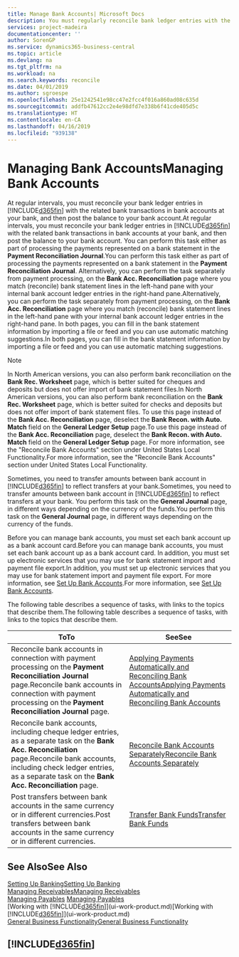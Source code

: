 ```yaml
---
title: Manage Bank Accounts| Microsoft Docs
description: You must regularly reconcile bank ledger entries with the related bank transactions in your bank accounts.
services: project-madeira
documentationcenter: ''
author: SorenGP
ms.service: dynamics365-business-central
ms.topic: article
ms.devlang: na
ms.tgt_pltfrm: na
ms.workload: na
ms.search.keywords: reconcile
ms.date: 04/01/2019
ms.author: sgroespe
ms.openlocfilehash: 25e1242541e98cc47e2fcc4f016a860ad08c635d
ms.sourcegitcommit: addfb47612cc2e4e98dfd7e338b6f41cde405d5c
ms.translationtype: HT
ms.contentlocale: en-CA
ms.lasthandoff: 04/16/2019
ms.locfileid: "939138"
---
```

# <a name="managing-bank-accounts"></a><span data-ttu-id="63521-103">Managing Bank Accounts</span><span class="sxs-lookup"><span data-stu-id="63521-103">Managing Bank Accounts</span></span>
<span data-ttu-id="63521-104">At regular intervals, you must reconcile your bank ledger entries in [!INCLUDE[d365fin](includes/d365fin_md.md)] with the related bank transactions in bank accounts at your bank, and then post the balance to your bank account.</span><span class="sxs-lookup"><span data-stu-id="63521-104">At regular intervals, you must reconcile your bank ledger entries in [!INCLUDE[d365fin](includes/d365fin_md.md)] with the related bank transactions in bank accounts at your bank, and then post the balance to your bank account.</span></span> <span data-ttu-id="63521-105">You can perform this task either as part of processing the payments represented on a bank statement in the **Payment Reconciliation Journal**.</span><span class="sxs-lookup"><span data-stu-id="63521-105">You can perform this task either as part of processing the payments represented on a bank statement in the **Payment Reconciliation Journal**.</span></span> <span data-ttu-id="63521-106">Alternatively, you can perform the task separately from payment processing, on the **Bank Acc. Reconciliation** page where you match (reconcile) bank statement lines in the left-hand pane with your internal bank account ledger entries in the right-hand pane.</span><span class="sxs-lookup"><span data-stu-id="63521-106">Alternatively, you can perform the task separately from payment processing, on the **Bank Acc. Reconciliation** page where you match (reconcile) bank statement lines in the left-hand pane with your internal bank account ledger entries in the right-hand pane.</span></span> <span data-ttu-id="63521-107">In both pages, you can fill in the bank statement information by importing a file or feed and you can use automatic matching suggestions.</span><span class="sxs-lookup"><span data-stu-id="63521-107">In both pages, you can fill in the bank statement information by importing a file or feed and you can use automatic matching suggestions.</span></span>

> [!NOTE]  
> <span data-ttu-id="63521-108">In North American versions, you can also perform bank reconciliation on the **Bank Rec. Worksheet** page, which is better suited for cheques and deposits but does not offer import of bank statement files.</span><span class="sxs-lookup"><span data-stu-id="63521-108">In North American versions, you can also perform bank reconciliation on the **Bank Rec. Worksheet** page, which is better suited for checks and deposits but does not offer import of bank statement files.</span></span> <span data-ttu-id="63521-109">To use this page instead of the **Bank Acc. Reconciliation** page, deselect the **Bank Recon. with Auto. Match** field on the **General Ledger Setup** page.</span><span class="sxs-lookup"><span data-stu-id="63521-109">To use this page instead of the **Bank Acc. Reconciliation** page, deselect the **Bank Recon. with Auto. Match** field on the **General Ledger Setup** page.</span></span> <span data-ttu-id="63521-110">For more information, see the "Reconcile Bank Accounts" section under United States Local Functionality.</span><span class="sxs-lookup"><span data-stu-id="63521-110">For more information, see the "Reconcile Bank Accounts" section under United States Local Functionality.</span></span>

<span data-ttu-id="63521-111">Sometimes, you need to transfer amounts between bank account in [!INCLUDE[d365fin](includes/d365fin_md.md)] to reflect transfers at your bank.</span><span class="sxs-lookup"><span data-stu-id="63521-111">Sometimes, you need to transfer amounts between bank account in [!INCLUDE[d365fin](includes/d365fin_md.md)] to reflect transfers at your bank.</span></span> <span data-ttu-id="63521-112">You perform this task on the **General Journal** page, in different ways depending on the currency of the funds.</span><span class="sxs-lookup"><span data-stu-id="63521-112">You perform this task on the **General Journal** page, in different ways depending on the currency of the funds.</span></span>

<span data-ttu-id="63521-113">Before you can manage bank accounts, you must set each bank account up as a bank account card.</span><span class="sxs-lookup"><span data-stu-id="63521-113">Before you can manage bank accounts, you must set each bank account up as a bank account card.</span></span> <span data-ttu-id="63521-114">In addition, you must set up electronic services that you may use for bank statement import and payment file export.</span><span class="sxs-lookup"><span data-stu-id="63521-114">In addition, you must set up electronic services that you may use for bank statement import and payment file export.</span></span> <span data-ttu-id="63521-115">For more information, see [Set Up Bank Accounts](bank-setup-banking.md).</span><span class="sxs-lookup"><span data-stu-id="63521-115">For more information, see [Set Up Bank Accounts](bank-setup-banking.md).</span></span>

<span data-ttu-id="63521-116">The following table describes a sequence of tasks, with links to the topics that describe them.</span><span class="sxs-lookup"><span data-stu-id="63521-116">The following table describes a sequence of tasks, with links to the topics that describe them.</span></span>

| <span data-ttu-id="63521-117">To</span><span class="sxs-lookup"><span data-stu-id="63521-117">To</span></span> | <span data-ttu-id="63521-118">See</span><span class="sxs-lookup"><span data-stu-id="63521-118">See</span></span> |
| --- | --- |
| <span data-ttu-id="63521-119">Reconcile bank accounts in connection with payment processing on the **Payment Reconciliation Journal** page.</span><span class="sxs-lookup"><span data-stu-id="63521-119">Reconcile bank accounts in connection with payment processing on the **Payment Reconciliation Journal** page.</span></span> |[<span data-ttu-id="63521-120">Applying Payments Automatically and Reconciling Bank Accounts</span><span class="sxs-lookup"><span data-stu-id="63521-120">Applying Payments Automatically and Reconciling Bank Accounts</span></span>](receivables-apply-payments-auto-reconcile-bank-accounts.md) |
| <span data-ttu-id="63521-121">Reconcile bank accounts, including cheque ledger entries, as a separate task on the **Bank Acc. Reconciliation** page.</span><span class="sxs-lookup"><span data-stu-id="63521-121">Reconcile bank accounts, including check ledger entries, as a separate task on the **Bank Acc. Reconciliation** page.</span></span> |[<span data-ttu-id="63521-122">Reconcile Bank Accounts Separately</span><span class="sxs-lookup"><span data-stu-id="63521-122">Reconcile Bank Accounts Separately</span></span>](bank-how-reconcile-bank-accounts-separately.md) |
| <span data-ttu-id="63521-123">Post transfers between bank accounts in the same currency or in different currencies.</span><span class="sxs-lookup"><span data-stu-id="63521-123">Post transfers between bank accounts in the same currency or in different currencies.</span></span> |[<span data-ttu-id="63521-124">Transfer Bank Funds</span><span class="sxs-lookup"><span data-stu-id="63521-124">Transfer Bank Funds</span></span>](bank-how-transfer-bank-funds.md) |

## <a name="see-also"></a><span data-ttu-id="63521-125">See Also</span><span class="sxs-lookup"><span data-stu-id="63521-125">See Also</span></span>
[<span data-ttu-id="63521-126">Setting Up Banking</span><span class="sxs-lookup"><span data-stu-id="63521-126">Setting Up Banking</span></span>](bank-setup-banking.md)  
[<span data-ttu-id="63521-127">Managing Receivables</span><span class="sxs-lookup"><span data-stu-id="63521-127">Managing Receivables</span></span>](receivables-manage-receivables.md)  
<span data-ttu-id="63521-128">[Managing Payables](payables-manage-payables.md)  </span><span class="sxs-lookup"><span data-stu-id="63521-128">[Managing Payables](payables-manage-payables.md)  </span></span>  
<span data-ttu-id="63521-129">[Working with [!INCLUDE[d365fin](includes/d365fin_md.md)]](ui-work-product.md)</span><span class="sxs-lookup"><span data-stu-id="63521-129">[Working with [!INCLUDE[d365fin](includes/d365fin_md.md)]](ui-work-product.md)</span></span>  
[<span data-ttu-id="63521-130">General Business Functionality</span><span class="sxs-lookup"><span data-stu-id="63521-130">General Business Functionality</span></span>](ui-across-business-areas.md)  

## [!INCLUDE[d365fin](includes/free_trial_md.md)]  
 
